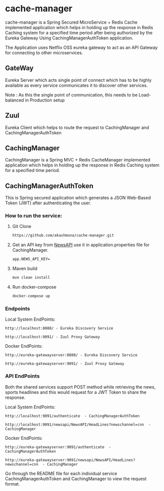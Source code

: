 # cache-manager

cache-manager is a Spring Secured MicroService + Redis Cache implemented application which helps in holding up the response in Redis Caching system for a specified time period after being authorized by the Eureka Gateway Using CachingManagerAuthToken application.

The Application uses Netflix OSS eureka gateway to act as an API Gateway for connecting to other microservices.

## GateWay

Eureka Server which acts single point of connect which has to be highly available as every service communicates it to discover other services.

Note : As this the single point of communication, this needs to be Load-balanced in Production setup

## Zuul

Eureka Client which helps to route the request to CachingManager and CachingManagerAuthToken

## CachingManager

CachingManager is a Spring MVC + Redis CacheManager implemented application which helps in holding up the response in Redis Caching system for a specified time period.

## CachingManagerAuthToken

This is Spring secured application which generates a JSON Web-Based Token (JWT) after authenticating the user.

### How to run the service:
1. Git Clone 

    ```bash
    https://github.com/akashmuna/cache-manager.git
    ```
    
2. Get an API key from [NewsAPI](https://newsapi.org/register) use it in application.properties file for CachingManager.

	```bash
	app.NEWS_API_KEY=
	```

3. Maven build

    ```bash
    mvn clean install
	```
	
4. Run docker-compose

	```bash
	docker-compose up
	```
	
### Endpoints

Local System EndPoints:

	http://localhost:8080/ - Eureka Discovery Service

	http://localhost:9091/ - Zuul Proxy Gateway

Docker EndPoints:

	http://eureka-gatewayserver:8080/ - Eureka Discovery Service

	http://eureka-gatewayserver:9091/ - Zuul Proxy Gateway

### API EndPoints

Both the shared services support POST method while retrieving the news, sports headlines and this would request for a JWT Token to share the response. 

Local System EndPoints:

	http://localhost:9091/authenticate  - CachingManagerAuthToken

	http://localhost:9091/newsapi/NewsAPI/HeadLines?newschannel=cnn  - CachingManager

Docker EndPoints:

	http://eureka-gatewayserver:9091/authenticate  - CachingManagerAuthToken

	http://eureka-gatewayserver:9091/newsapi/NewsAPI/HeadLines?newschannel=cnn  - CachingManager
	
Go through the README file for each individual service CachingManagerAuthToken and CachingManager to view the request format. 